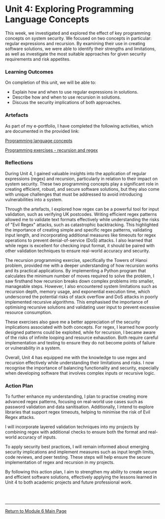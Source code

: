# Unit 4: Exploring Programming Language Concepts

This week, we investigated and explored the effect of key programming concepts on system security. We focused on two concepts in particular: regular expressions and recursion. By examining their use in creating software solutions, we were able to identify their strengths and limitations, as well as investigate the most suitable approaches for given security requirements and risk appetites.

### Learning Outcomes
On completion of this unit, we will be able to:
 - Explain how and when to use regular expressions in solutions.
 - Describe how and when to use recursion in solutions.
 - Discuss the security implications of both approaches.

### Artefacts 
As part of my e-portfolio, I have completed the following activities, which are documented in the provided link:

[Programming language concepts](SSD_Unit04_Component.md)

[Programming exercises - recursion and regex](SSD_Unit04_Seminar.md)

### Reflections
During Unit 4, I gained valuable insights into the application of regular expressions (regex) and recursion, particularly in relation to their impact on system security. These two programming concepts play a significant role in creating efficient, robust, and secure software solutions, but they also come with unique challenges that must be addressed to avoid introducing vulnerabilities into a system.

Through the artefacts, I explored how regex can be a powerful tool for input validation, such as verifying UK postcodes. Writing efficient regex patterns allowed me to validate text formats effectively while understanding the risks of "Evil Regex" attacks, such as catastrophic backtracking. This highlighted the importance of creating simple and specific regex patterns, validating input length, and incorporating additional measures like timeouts for regex operations to prevent denial-of-service (DoS) attacks. I also learned that while regex is excellent for checking input format, it should be paired with other validation techniques to ensure real-world accuracy and security.

The recursion programming exercise, specifically the Towers of Hanoi problem, provided me with a deeper understanding of how recursion works and its practical applications. By implementing a Python program that calculates the minimum number of moves required to solve the problem, I saw firsthand how recursion breaks down complex problems into smaller, manageable steps. However, I also encountered system limitations such as recursion depth, memory usage, and exponential execution time, which underscored the potential risks of stack overflow and DoS attacks in poorly implemented recursive algorithms. This emphasised the importance of optimising recursive solutions and validating user input to prevent excessive resource consumption.

These exercises also gave me a better appreciation of the security implications associated with both concepts. For regex, I learned how poorly designed patterns could be exploited, while for recursion, I became aware of the risks of infinite looping and resource exhaustion. Both require careful implementation and testing to ensure they do not become points of failure or vulnerability in a system.

Overall, Unit 4 has equipped me with the knowledge to use regex and recursion effectively while understanding their limitations and risks. I now recognise the importance of balancing functionality and security, especially when developing software that involves complex inputs or recursive logic.

### Action Plan
To further enhance my understanding, I plan to practise creating more advanced regex patterns, focusing on real-world use cases such as password validation and data sanitisation. Additionally, I intend to explore libraries that support regex timeouts, helping to minimise the risk of Evil Regex attacks.

I will incorporate layered validation techniques into my projects by combining regex with additional checks to ensure both the format and real-world accuracy of inputs.

To apply security best practices, I will remain informed about emerging security implications and implement measures such as input length limits, code reviews, and peer testing. These steps will help ensure the secure implementation of regex and recursion in my projects.

By following this action plan, I aim to strengthen my ability to create secure and efficient software solutions, effectively applying the lessons learned in Unit 4 to both academic projects and future professional work.

<br><br>

--- 

[Return to Module 6 Main Page](SSD_main.md)
